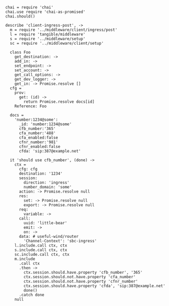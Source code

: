     chai = require 'chai'
    chai.use require 'chai-as-promised'
    chai.should()

    describe 'client-ingress-post', ->
      m = require '../middleware/client/ingress/post'
      l = require 'tangible/middleware'
      s = require '../middleware/setup'
      sc = require '../middleware/client/setup'

      class Foo
        get_destination: ->
        add_in: ->
        set_endpoint: ->
        set_account: ->
        get_call_options: ->
        get_dev_logger: ->
        get_in: -> Promise.resolve []
      cfg =
        prov:
          get: (id) ->
            return Promise.resolve docs[id]
        Reference: Foo

      docs =
        'number:1234@some':
          _id: 'number:1234@some'
          cfb_number:'365'
          cfa_number:'488'
          cfa_enabled:false
          cfnr_number:'981'
          cfnr_enabled:false
          cfda: 'sip:387@example.net'

      it 'should use cfb_number', (done) ->
        ctx =
          cfg: cfg
          destination: '1234'
          session:
            direction: 'ingress'
            number_domain: 'some'
          action: -> Promise.resolve null
          res:
            set: -> Promise.resolve null
            export: -> Promise.resolve null
          req:
            variable: ->
          call:
            uuid: 'little-bear'
            emit: ->
            on: ->
          data: # useful-wind/router
            'Channel-Context': 'sbc-ingress'
        l.include.call ctx, ctx
        s.include.call ctx, ctx
        sc.include.call ctx, ctx
        m.include
          .call ctx
          .then ->
            ctx.session.should.have.property 'cfb_number', '365'
            ctx.session.should.not.have.property 'cfa_number'
            ctx.session.should.not.have.property 'cfnr_number'
            ctx.session.should.have.property 'cfda', 'sip:387@example.net'
            done()
          .catch done
        null
